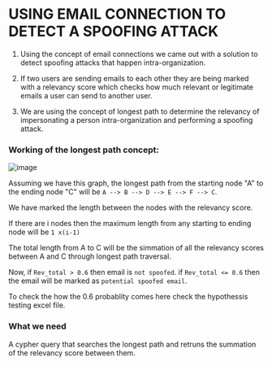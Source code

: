 # USING EMAIL CONNECTION TO DETECT A SPOOFING ATTACK

1. Using the concept of email connections we came out with a solution to detect spoofing attacks that happen intra-organization.

2. If two users are sending emails to each other they are being marked with a relevancy score which checks how much relevant or legitimate emails a user can send to another user.

3. We are using the concept of longest path to determine the relevancy of impersonating a person intra-organization and performing a spoofing attack.

### Working of the longest path concept:
![image](https://user-images.githubusercontent.com/74897823/186481985-2bf10a0f-dae5-4c53-af42-ac486975be3e.png)

Assuming we have this graph, the longest path from the starting node "A" to the ending node "C" will be  ```A --> B --> D --> E --> F --> C```.

We have marked the length between the nodes with the relevancy score.

If there are i nodes then the maximum length from any starting to ending node will be ``` 1 x(i-1) ``` 

The total length from A to C will be the simmation of all the relevancy scores between A and C through longest path traversal.

Now, if ```Rev_total > 0.6``` then email is ```not spoofed```.
if ```Rev_total <= 0.6``` then the email will be marked as ```potential spoofed email```.

To check the how the 0.6 probablity comes here check the hypothessis testing excel file.

### What we need
A cypher query that searches the longest path and retruns the summation of the relevancy score between them.
